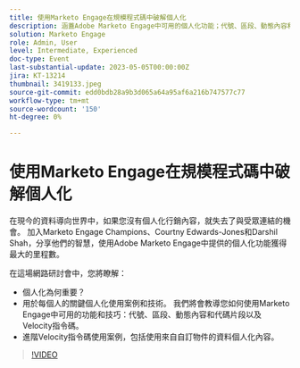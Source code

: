 ```yaml
---
title: 使用Marketo Engage在規模程式碼中破解個人化
description: 涵蓋Adobe Marketo Engage中可用的個人化功能；代號、區段、動態內容和代碼片段以及Velocity指令碼。  進階Velocity指令碼使用案例，包括使用來自自訂物件的資料個人化內容。
solution: Marketo Engage
role: Admin, User
level: Intermediate, Experienced
doc-type: Event
last-substantial-update: 2023-05-05T00:00:00Z
jira: KT-13214
thumbnail: 3419133.jpeg
source-git-commit: edd0bdb28a9b3d065a64a95af6a216b747577c77
workflow-type: tm+mt
source-wordcount: '150'
ht-degree: 0%

---
```



# 使用Marketo Engage在規模程式碼中破解個人化

在現今的資料導向世界中，如果您沒有個人化行銷內容，就失去了與受眾連結的機會。 加入Marketo Engage Champions、Courtny Edwards-Jones和Darshil Shah，分享他們的智慧，使用Adobe Marketo Engage中提供的個人化功能獲得最大的里程數。

在這場網路研討會中，您將瞭解：

* 個人化為何重要？
* 用於每個人的關鍵個人化使用案例和技術。 我們將會教導您如何使用Marketo Engage中可用的功能和技巧：代號、區段、動態內容和代碼片段以及Velocity指令碼。
* 進階Velocity指令碼使用案例，包括使用來自自訂物件的資料個人化內容。

>[!VIDEO](https://video.tv.adobe.com/v/3419133/?learn=on)
